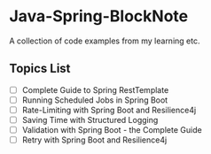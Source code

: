 # Java-Spring-BlockNote
A collection of code examples from my learning etc.

## Topics List

- [ ] Complete Guide to Spring RestTemplate
- [ ] Running Scheduled Jobs in Spring Boot
- [ ] Rate-Limiting with Spring Boot and Resilience4j
- [ ] Saving Time with Structured Logging
- [ ] Validation with Spring Boot - the Complete Guide
- [ ] Retry with Spring Boot and Resilience4j
